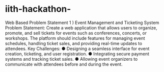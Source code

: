 # iith-hackathon-
Web Based Problem Statement
1 ) Event Management and Ticketing System
Problem Statement:
Create a web application that allows users to organize, promote, and sell
tickets for events such as conferences, concerts, or workshops. The
platform should include features for managing event schedules, handling
ticket sales, and providing real-time updates to attendees.
Key Challenges:
● Designing a seamless interface for event creation, ticketing, and user
registration.
● Integrating secure payment systems and tracking ticket sales.
● Allowing event organizers to communicate with attendees before and
during the event.
